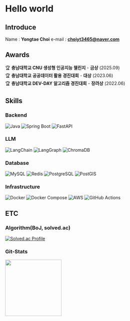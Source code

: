 # Hello world
## Introduce
Name : **Yongtae Choi**
e-mail : **choiyt3465@naver.com**

## Awards
🏆 **충남대학교 CNU 생성형 인공지능 챌린지** - **금상** (2025.09)  
🏆 **충남대학교 공공데이터 활용 경진대회** - **대상** (2023.06)  
🏆 **충남대학교 DEV-DAY 알고리즘 경진대회** - **장려상** (2022.06)

## Skills

### Backend
![Java](https://img.shields.io/badge/Java-ED8B00?style=for-the-badge&logo=java&logoColor=white)
![Spring Boot](https://img.shields.io/badge/Spring_Boot-6DB33F?style=for-the-badge&logo=spring-boot&logoColor=white)
![FastAPI](https://img.shields.io/badge/FastAPI-009688?style=for-the-badge&logo=fastapi&logoColor=white)

### LLM
![LangChain](https://img.shields.io/badge/LangChain-1C3C3C?style=for-the-badge&logo=langchain&logoColor=white)
![LangGraph](https://img.shields.io/badge/LangGraph-FF6B6B?style=for-the-badge&logo=graphql&logoColor=white)
![ChromaDB](https://img.shields.io/badge/ChromaDB-FF4785?style=for-the-badge&logo=database&logoColor=white)

### Database
![MySQL](https://img.shields.io/badge/MySQL-4479A1?style=for-the-badge&logo=mysql&logoColor=white)
![Redis](https://img.shields.io/badge/Redis-DC382D?style=for-the-badge&logo=redis&logoColor=white)
![PostgreSQL](https://img.shields.io/badge/PostgreSQL-316192?style=for-the-badge&logo=postgresql&logoColor=white)
![PostGIS](https://img.shields.io/badge/PostGIS-336791?style=for-the-badge&logo=postgresql&logoColor=white)

### Infrastructure
![Docker](https://img.shields.io/badge/Docker-2496ED?style=for-the-badge&logo=docker&logoColor=white)
![Docker Compose](https://img.shields.io/badge/Docker_Compose-2496ED?style=for-the-badge&logo=docker&logoColor=white)
![AWS](https://img.shields.io/badge/Amazon_AWS-FF9900?style=for-the-badge&logo=amazonaws&logoColor=white)
![GitHub Actions](https://img.shields.io/badge/GitHub_Actions-2088FF?style=for-the-badge&logo=github-actions&logoColor=white)


## ETC
### Algorithm(BoJ, solved.ac)
[![Solved.ac Profile](http://mazassumnida.wtf/api/generate_badge?boj=choiyt6644)](https://solved.ac/choiyt6644)

### Git-Stats
<img align="center" style="height:180px" src="https://github-readme-stats.vercel.app/api?username=0-tae&theme=radical" /></a>
